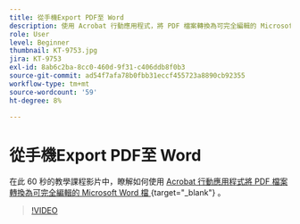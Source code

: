 ```yaml
---
title: 從手機Export PDF至 Word
description: 使用 Acrobat 行動應用程式，將 PDF 檔案轉換為可完全編輯的 Microsoft Word 檔
role: User
level: Beginner
thumbnail: KT-9753.jpg
jira: KT-9753
exl-id: 8ab6c2ba-8cc0-460d-9f31-c406ddb8f0b3
source-git-commit: ad54f7afa78b0fbb31eccf455723a8890cb92355
workflow-type: tm+mt
source-wordcount: '59'
ht-degree: 8%

---
```


# 從手機Export PDF至 Word

在此 60 秒的教學課程影片中，瞭解如何使用 [ Acrobat 行動應用程式將 PDF 檔案轉換為可完全編輯的 Microsoft Word 檔 ](https://www.adobe.com/tw/acrobat/online/pdf-to-word.html) {target="_blank"} 。

>[!VIDEO](https://video.tv.adobe.com/v/340214?quality=12&learn=on&hidetitle=true)
